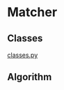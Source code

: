 Matcher
==================

Classes
-------
[classes.py](https://github.com/cornelltech/company-projects-matcher/blob/master/matcher/src/classes/classes.py)


Algorithm
---------
[]()